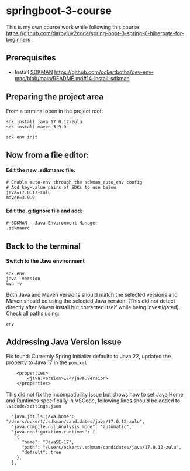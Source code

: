 # springboot-3-course

This is my own course work while following this course: https://github.com/darbyluv2code/spring-boot-3-spring-6-hibernate-for-beginners

## Prerequisites
- Install [SDKMAN](https://sdkman.io) https://github.com/ockertbotha/dev-env-mac/blob/main/README.md#14-install-sdkman

## Preparing the project area
From a terminal open in the project root:

```
sdk install java 17.0.12-zulu
sdk install maven 3.9.9    
```
```
sdk env init
```

## Now from a file editor:
#### Edit the new .sdkmanrc file:

```
# Enable auto-env through the sdkman_auto_env config
# Add key=value pairs of SDKs to use below
java=17.0.12-zulu
maven=3.9.9
```
#### Edit the .gitignore file and add:
```
# SDKMAN - Java Environment Manager
.sdkmanrc
```

## Back to the terminal
#### Switch to the Java environment
```
sdk env
java -version
mvn -v
```
Both Java and Maven versions should match the selected versions and Maven should be using the selected Java version. (This did not detect directly after Maven install but corrected itself while being investigated). Check all paths using: 
```
env
```

## Addressing Java Version Issue
Fix found: Curretnly Spring Initializr defaults to Java 22, updated the property to Java 17 in the `pom.xml`
```
	<properties>
		<java.version>17</java.version>
	</properties>
```

This did not fix the incompatibility issue but shows how to set Java Home and Runtimes specifically in VSCode, following lines should be added to ```.vscode/settings.json```
```
  "java.jdt.ls.java.home": "/Users/ockert/.sdkman/candidates/java/17.0.12-zulu",
  "java.compile.nullAnalysis.mode": "automatic",
  "java.configuration.runtimes": [
    {
      "name": "JavaSE-17",
      "path": "/Users/ockert/.sdkman/candidates/java/17.0.12-zulu",
      "default": true
    },
  ],
  ```
  